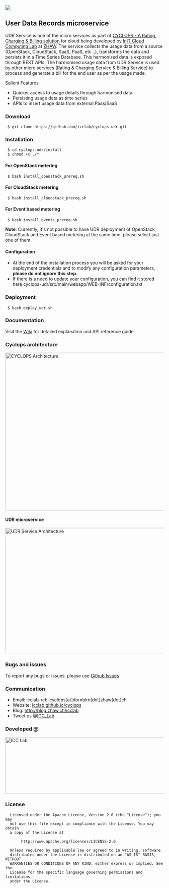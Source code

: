 <a href="http://icclab.github.io/cyclops" target="_blank"><img align="middle" src="http://icclab.github.io/cyclops/assets/images/logo_big.png"></img></a>

## User Data Records microservice
UDR Service is one of the micro services as part of <a href="http://icclab.github.io/cyclops" target="_blank">CYCLOPS - A Rating, Charging & Billing solution</a> for cloud being developed by <a href="http://blog.zhaw.ch/icclab/">InIT Cloud Computing Lab</a> at <a href="http://www.zhaw.ch">ZHAW</a>. The service collects the usage data from a source (OpenStack, CloudStack, SaaS, PaaS, etc ..), transforms the data and persists it in a Time Series Database. This harmonised data is exposed through REST APIs. The harmonised usage data from UDR Service is used by other micro services (Rating & Charging Service & Billing Service) to process and generate a bill for the end user as per the usage made.

Salient Features
  * Quicker access to usage details through harmonised data
  * Persisting usage data as time series
  * APIs to insert usage data from external Paas/SaaS
  
### Download
     $ git clone https://github.com/icclab/cyclops-udr.git
### Installation
     $ cd cyclops-udr/install
     $ chmod +x ./*
#### For OpenStack metering
     $ bash install_openstack_prereq.sh
#### For CloudStack metering
     $ bash install_cloudstack_prereq.sh
#### For Event based metering
     $ bash install_events_prereq.sh

<b>Note</b>: Currently, it's not possible to have UDR deployment of OpenStack, CloudStack and Event based metering at the same time, please select just one of them.

#### Configuration
 * At the end of the installation process you will be asked for your deployment credentials and to modify any configuration parameters, **please do not ignore this step.**
 * If there is a need to update your configuration, you can find it stored here cyclops-udr/src/main/webapp/WEB-INF/configuration.txt

### Deployment
     $ bash deploy_udr.sh

### Documentation
  Visit the <a href="https://github.com/icclab/cyclops-udr/wiki">Wiki</a> for detailed explanation and API reference guide.

### Cyclops architecture
<img align="middle" src="http://blog.zhaw.ch/icclab/files/2013/05/overall_architecture.png" alt="CYCLOPS Architecture" height="500" width="600"></img>

#### UDR microservice
<img align="middle" src="http://blog.zhaw.ch/icclab/files/2015/06/UDRGeneratorService.png" alt="UDR Service Architecture" height="400" width="700"></img>
  
### Bugs and issues
  To report any bugs or issues, please use <a href="https://github.com/icclab/cyclops-udr/issues">Github Issues</a>
  
### Communication
  * Email: icclab-rcb-cyclops[at]dornbirn[dot]zhaw[dot]ch
  * Website: <a href="http://icclab.github.io/cyclops" target="_blank">icclab.github.io/cyclops</a>
  * Blog: <a href="http://blog.zhaw.ch/icclab" target="_blank">http://blog.zhaw.ch/icclab</a>
  * Tweet us @<a href="https://twitter.com/ICC_Lab">ICC_Lab</a>
   
### Developed @
<img src="http://blog.zhaw.ch/icclab/files/2014/04/icclab_logo.png" alt="ICC Lab" height="180" width="620"></img>

### License
 
      Licensed under the Apache License, Version 2.0 (the "License"); you may
      not use this file except in compliance with the License. You may obtain
      a copy of the License at
 
           http://www.apache.org/licenses/LICENSE-2.0
 
      Unless required by applicable law or agreed to in writing, software
      distributed under the License is distributed on an "AS IS" BASIS, WITHOUT
      WARRANTIES OR CONDITIONS OF ANY KIND, either express or implied. See the
      License for the specific language governing permissions and limitations
      under the License.
